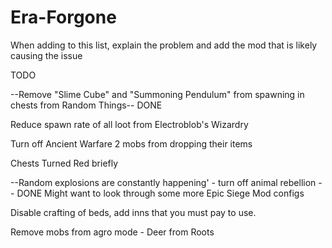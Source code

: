 # Era-Forgone
When adding to this list, explain the problem and add the mod that is likely causing the issue



TODO

--Remove "Slime Cube" and "Summoning Pendulum" from spawning in chests from Random Things-- DONE

Reduce spawn rate of all loot from Electroblob's Wizardry

Turn off Ancient Warfare 2 mobs from dropping their items

Chests Turned Red briefly

--Random explosions are constantly happening' - turn off animal rebellion -- DONE
Might want to look through some more Epic Siege Mod configs

Disable crafting of beds, add inns that you must pay to use.

Remove mobs from agro mode
    - Deer from Roots
